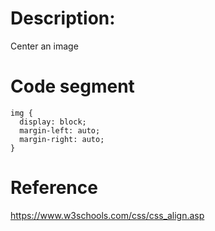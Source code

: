 # Description:
Center an image

# Code segment
```
img {
  display: block;
  margin-left: auto;
  margin-right: auto;
}
```


# Reference
https://www.w3schools.com/css/css_align.asp